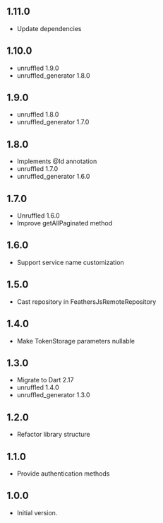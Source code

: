 ## 1.11.0

- Update dependencies

## 1.10.0

- unruffled 1.9.0
- unruffled_generator 1.8.0

## 1.9.0

- unruffled 1.8.0
- unruffled_generator 1.7.0

## 1.8.0

- Implements @Id annotation
- unruffled 1.7.0
- unruffled_generator 1.6.0

## 1.7.0

- Unruffled 1.6.0
- Improve getAllPaginated method 

## 1.6.0

- Support service name customization

## 1.5.0

- Cast repository in FeathersJsRemoteRepository

## 1.4.0

- Make TokenStorage parameters nullable

## 1.3.0

- Migrate to Dart 2.17 
- unruffled 1.4.0
- unruffled_generator 1.3.0

## 1.2.0

- Refactor library structure

## 1.1.0

- Provide authentication methods

## 1.0.0

- Initial version.
